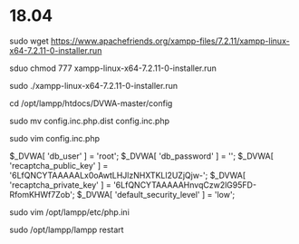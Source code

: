 # 18.04
sudo wget https://www.apachefriends.org/xampp-files/7.2.11/xampp-linux-x64-7.2.11-0-installer.run


sduo chmod 777 xampp-linux-x64-7.2.11-0-installer.run


sudo ./xampp-linux-x64-7.2.11-0-installer.run



cd /opt/lampp/htdocs/DVWA-master/config



sudo mv config.inc.php.dist config.inc.php


sudo vim config.inc.php


$_DVWA[ 'db_user' ] = 'root';
$_DVWA[ 'db_password' ] = '';
$_DVWA[ 'recaptcha_public_key' ] = '6LfQNCYTAAAAALx0oAwtLHJlzNHXTKLl2UZjQjw-';
$_DVWA[ 'recaptcha_private_key' ] = '6LfQNCYTAAAAAHnvqCzw2lG95FD-RfomKHWf7Zob';
$_DVWA[ 'default_security_level' ] = 'low';




sudo vim /opt/lampp/etc/php.ini


sudo /opt/lampp/lampp restart
